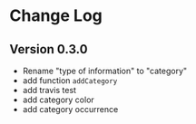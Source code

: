 # Change Log

## Version 0.3.0

* Rename "type of information" to "category"
* add function `addCategory`
* add travis test
* add category color
* add category occurrence
